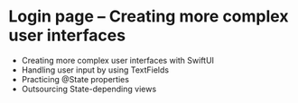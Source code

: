 # Login page – Creating more complex user interfaces

- Creating more complex user interfaces with SwiftUI
- Handling user input by using TextFields
- Practicing @State properties
- Outsourcing State-depending views
